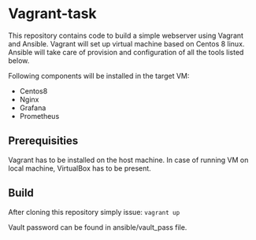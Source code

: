 # Vagrant-task

This repository contains code to build a simple webserver using Vagrant and Ansible. Vagrant will set up virtual machine based on Centos 8 linux. Ansible will take care of provision and configuration of all the tools listed below.

Following components will be installed in the target VM:

* Centos8
* Nginx
* Grafana
* Prometheus

## Prerequisities

Vagrant has to be installed on the host machine. In case of running VM on local machine, VirtualBox has to be present.

## Build

After cloning this repository simply issue:
`vagrant up`

Vault password can be found in ansible/vault_pass file.
